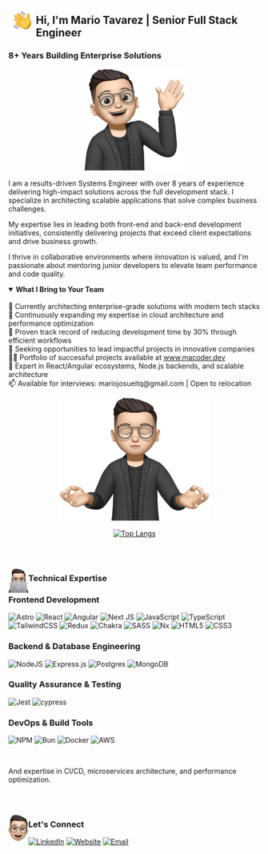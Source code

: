 

<p align="center">
  <img src="./Hand_Wave.gif" alt="hand wave" width="55" align="left"/>
  <h2 align="left">Hi, I'm Mario Tavarez | Senior Full Stack Engineer</h2>
</p>

### 8+ Years Building Enterprise Solutions

<p align="center">
  <img src="./Subject.png" alt="Senior Full Stack" width="200"/>
</p>

I am a results-driven Systems Engineer with over 8 years of experience delivering high-impact solutions across the full development stack. I specialize in architecting scalable applications that solve complex business challenges.

My expertise lies in leading both front-end and back-end development initiatives, consistently delivering projects that exceed client expectations and drive business growth.

I thrive in collaborative environments where innovation is valued, and I'm passionate about mentoring junior developers to elevate team performance and code quality.

<details open>
  <summary><b>What I Bring to Your Team</b></summary>
  <br>
  🔭 Currently architecting enterprise-grade solutions with modern tech stacks
  <br>
  🌱 Continuously expanding my expertise in cloud architecture and performance optimization
  <br>
  🚀 Proven track record of reducing development time by 30% through efficient workflows
  <br>
  🤝 Seeking opportunities to lead impactful projects in innovative companies
  <br>
  👨‍💻 Portfolio of successful projects available at <a href="https://www.macoder.dev" target="_blank">www.macoder.dev</a>
  <br>
  💬 Expert in React/Angular ecosystems, Node.js backends, and scalable architecture
  <br>
  📫 Available for interviews: mariojosueitq@gmail.com | Open to relocation
</details>

<p align="center">
  <img src="./Subject_3.png" alt="focus me" width="300"/>
</p>

<p align="center">
  <a href="https://github.com/mariotavarez/github-readme-stats">
    <img src="https://github-readme-stats.vercel.app/api/top-langs/?username=mariotavarez&title_color=DCF2F1&bg_color=10,232526,414345&border_radius=10&show_icons=true&layout=compact&text_color=ffffff" alt="Top Langs"/>
  </a>
</p>

<br>
<br>

<p align="center">
  <img src="./Subject_8.png" alt="Pinned" width="40" align="left"/>
  <h3 align="left">Technical Expertise</h3>
</p>

### Frontend Development
![Astro](https://img.shields.io/badge/astro-%232C2052.svg?style=for-the-badge&logo=astro&logoColor=white)
![React](https://img.shields.io/badge/react-%2320232a.svg?style=for-the-badge&logo=react&logoColor=%2361DAFB)
![Angular](https://img.shields.io/badge/angular-%23DD0031.svg?style=for-the-badge&logo=angular&logoColor=white)
![Next JS](https://img.shields.io/badge/Next-black?style=for-the-badge&logo=next.js&logoColor=white)
![JavaScript](https://img.shields.io/badge/javascript-%23323330.svg?style=for-the-badge&logo=javascript&logoColor=%23F7DF1E)
![TypeScript](https://img.shields.io/badge/typescript-%23007ACC.svg?style=for-the-badge&logo=typescript&logoColor=white)
![TailwindCSS](https://img.shields.io/badge/tailwindcss-%2338B2AC.svg?style=for-the-badge&logo=tailwind-css&logoColor=white)
![Redux](https://img.shields.io/badge/redux-%23593d88.svg?style=for-the-badge&logo=redux&logoColor=white)
![Chakra](https://img.shields.io/badge/chakra-%234ED1C5.svg?style=for-the-badge&logo=chakraui&logoColor=white)
![SASS](https://img.shields.io/badge/SASS-hotpink.svg?style=for-the-badge&logo=SASS&logoColor=white)
![Nx](https://img.shields.io/badge/nx-143055?style=for-the-badge&logo=nx&logoColor=white)
![HTML5](https://img.shields.io/badge/html5-%23E34F26.svg?style=for-the-badge&logo=html5&logoColor=white)
![CSS3](https://img.shields.io/badge/css3-%231572B6.svg?style=for-the-badge&logo=css3&logoColor=white)

### Backend & Database Engineering
![NodeJS](https://img.shields.io/badge/node.js-6DA55F?style=for-the-badge&logo=node.js&logoColor=white)
![Express.js](https://img.shields.io/badge/express.js-%23404d59.svg?style=for-the-badge&logo=express&logoColor=%2361DAFB)
![Postgres](https://img.shields.io/badge/postgres-%23316192.svg?style=for-the-badge&logo=postgresql&logoColor=white)
![MongoDB](https://img.shields.io/badge/MongoDB-%234ea94b.svg?style=for-the-badge&logo=mongodb&logoColor=white)

### Quality Assurance & Testing
![Jest](https://img.shields.io/badge/-jest-%23C21325?style=for-the-badge&logo=jest&logoColor=white)
![cypress](https://img.shields.io/badge/-cypress-%23E5E5E5?style=for-the-badge&logo=cypress&logoColor=058a5e)

### DevOps & Build Tools
![NPM](https://img.shields.io/badge/NPM-%23CB3837.svg?style=for-the-badge&logo=npm&logoColor=white)
![Bun](https://img.shields.io/badge/Bun-%23000000.svg?style=for-the-badge&logo=bun&logoColor=white)
![Docker](https://img.shields.io/badge/docker-%230db7ed.svg?style=for-the-badge&logo=docker&logoColor=white)
![AWS](https://img.shields.io/badge/AWS-%23FF9900.svg?style=for-the-badge&logo=amazon-aws&logoColor=white)

<br>

And expertise in CI/CD, microservices architecture, and performance optimization.

<br>
<br>

<p align="center">
  <img src="./Subject_10.png" alt="Find me at" width="40" align="left"/>
  <h3 align="left">Let's Connect</h3>
</p>

[![LinkedIn](https://img.shields.io/badge/linkedin-%230077B5.svg?style=for-the-badge&logo=linkedin&logoColor=white)](https://www.linkedin.com/in/mariotavarez/)
[![Website](https://img.shields.io/badge/Portfolio-gray?style=for-the-badge)](https://macoder.dev)
[![Email](https://img.shields.io/badge/Email-D14836?style=for-the-badge&logo=gmail&logoColor=white)](mailto:mariojosueitq@gmail.com)
